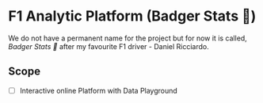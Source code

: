 # F1 Analytic Platform (Badger Stats 🦡)

We do not have a permanent name for the project but for now it is called,
_Badger Stats 🦡_ after my favourite F1 driver - Daniel Ricciardo.

## Scope

- [ ] Interactive online Platform with Data Playground
